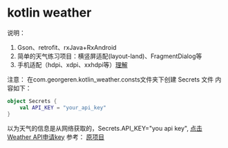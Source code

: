 # kotlin weather

说明：  
1. Gson、retrofit、rxJava+RxAndroid
2. 简单的天气练习项目：横竖屏适配(layout-land)、FragmentDialog等
3. 手机适配（hdpi、xdpi、xxhdpi等）[理解](http://blog.csdn.net/lincyang/article/details/44174997)

注意：
在com.georgeren.kotlin_weather.consts文件夹下创建 Secrets 文件 内容如下：
```kotlin
object Secrets {
    val API_KEY = "your_api_key"
}
```
以为天气的信息是从网络获取的，Secrets.API_KEY="you api key",
[点击Weather API申请key](https://market.mashape.com/fyhao/weather-13)
参考：
[原项目](https://github.com/gurleensethi/kotlin-weather)
